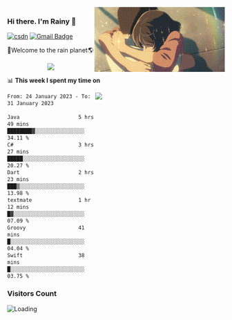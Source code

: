 <img  align='right' height="150" src="https://github.com/LikeRainDay/LikeRainDay/blob/master/pic/img_rain_1.gif?raw=true">



### Hi there. I'm Rainy :lemon:

[![csdn](https://img.shields.io/badge/-csdn-c14438?style=flat-square&logo=c&logoColor=white)](https://blog.csdn.net/qq_15807167)
[![Gmail Badge](https://img.shields.io/badge/-gmail-c14438?style=flat-square&logo=Gmail&logoColor=white&link=mailto:houshuai0816@gmail.com)](mailto:houshuai0816@gmail.com)

🚀Welcome to the rain planet🌎

<center>
<img align='center'  src="https://source.unsplash.com/random/1200x600">
</center>

📊 **This week I spent my time on**

<img align='right'   width="300" src="https://github-readme-stats.vercel.app/api?username=LikeRainDay&show_icons=true&title_color=fff&icon_color=79ff97&text_color=9f9f9f&bg_color=151515&count_private=true">

<!--START_SECTION:waka-->

```text
From: 24 January 2023 - To: 31 January 2023

Java                   5 hrs 49 mins   ████████▓░░░░░░░░░░░░░░░░   34.11 %
C#                     3 hrs 27 mins   █████░░░░░░░░░░░░░░░░░░░░   20.27 %
Dart                   2 hrs 23 mins   ███▒░░░░░░░░░░░░░░░░░░░░░   13.98 %
textmate               1 hr 12 mins    █▓░░░░░░░░░░░░░░░░░░░░░░░   07.09 %
Groovy                 41 mins         █░░░░░░░░░░░░░░░░░░░░░░░░   04.04 %
Swift                  38 mins         █░░░░░░░░░░░░░░░░░░░░░░░░   03.75 %
```

<!--END_SECTION:waka-->

### Visitors Count
<img align="left" src = "https://profile-counter.glitch.me/LikeRainDay/count.svg" alt ="Loading">
